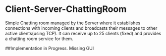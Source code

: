 # Client-Server-ChattingRoom
Simple Chatting room managed by the Server where it establishes connections with incoming clients and broadcasts their messages to other active clients(using TCP). It can receive up to 25 clients (fixed) and provides a chatting room service for them.

##Implementation in Progress. Missing GUI

